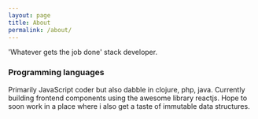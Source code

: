 ```yaml
---
layout: page
title: About
permalink: /about/
---
```


'Whatever gets the job done' stack developer.

### Programming languages

Primarily JavaScript coder but also dabble in clojure, php, java.
Currently building frontend components using the awesome library reactjs.
Hope to soon work in a place where i also get a taste of immutable data structures.
